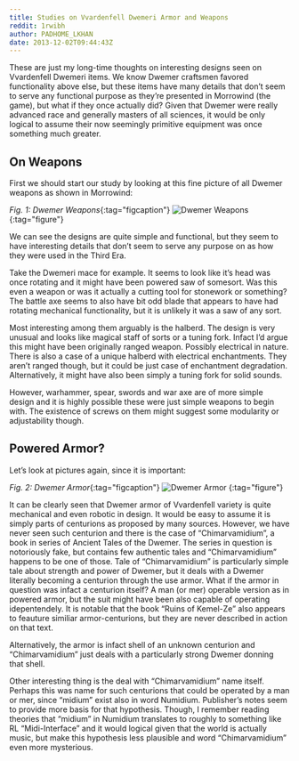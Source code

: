 ```yaml
---
title: Studies on Vvardenfell Dwemeri Armor and Weapons
reddit: 1rwibh
author: PADHOME_LKHAN
date: 2013-12-02T09:44:43Z
---
```


These are just my long-time thoughts on interesting designs seen on Vvardenfell
Dwemeri items. We know Dwemer craftsmen favored functionality above else, but
these items have many details that don’t seem to serve any functional purpose as
they’re presented in Morrowind (the game), but what if they once actually did?
Given that Dwemer were really advanced race and generally masters of all
sciences, it would be only logical to assume their now seemingly primitive
equipment was once something much greater.

## On Weapons

First we should start our study by looking at this fine picture of all Dwemer
weapons as shown in Morrowind:

*Fig. 1: Dwemer Weapons*{:tag="figcaption"}
![Dwemer Weapons][0]
{:tag="figure"}

We can see the designs are quite simple and functional, but they seem to have
interesting details that don’t seem to serve any purpose on as how they were
used in the Third Era.

Take the Dwemeri mace for example. It seems to look like it’s head was once
rotating and it might have been powered saw of somesort. Was this even a weapon
or was it actually a cutting tool for stonework or something? The battle axe
seems to also have bit odd blade that appears to have had rotating mechanical
functionality, but it is unlikely it was a saw of any sort.

Most interesting among them arguably is the halberd. The design is very unusual
and looks like magical staff of sorts or a tuning fork. Infact I’d argue this
might have been originally ranged weapon. Possibly electrical in nature. There
is also a case of a unique halberd with electrical enchantments. They aren’t
ranged though, but it could be just case of enchantment degradation.
Alternatively, it might have also been simply a tuning fork for solid sounds.

However, warhammer, spear, swords and war axe are of more simple design and it
is highly possible these were just simple weapons to begin with. The existence
of screws on them might suggest some modularity or adjustability though.

## Powered Armor?

Let’s look at pictures again, since it is important:

*Fig. 2: Dwemer Armor*{:tag="figcaption"}
![Dwemer Armor][1]
{:tag="figure"}

It can be clearly seen that Dwemer armor of Vvardenfell variety is quite
mechanical and even robotic in design. It would be easy to assume it is simply
parts of centurions as proposed by many sources. However, we have never seen
such centurion and there is the case of “Chimarvamidium”, a book in series of
Ancient Tales of the Dwemer. The series in question is notoriously fake, but
contains few authentic tales and “Chimarvamidium” happens to be one of those.
Tale of “Chimarvamidium” is particularly simple tale about strength and power of
Dwemer, but it deals with a Dwemer literally becoming a centurion through the
use armor. What if the armor in question was infact a centurion itself? A man
(or mer) operable version as in powered armor, but the suit might have been also
capable of operating idepentendely. It is notable that the book “Ruins of
Kemel-Ze” also appears to feauture similiar armor-centurions, but they are never
described in action on that text.

Alternatively, the armor is infact shell of an unknown centurion and
“Chimarvamidium” just deals with a particularly strong Dwemer donning that
shell.

Other interesting thing is the deal with “Chimarvamidium” name itself. Perhaps
this was name for such centurions that could be operated by a man or mer, since
“midium” exist also in word Numidium. Publisher’s notes seem to provide more
basis for that hypothesis. Though, I remember reading theories that “midium” in
Numidium translates to roughly to something like RL “Midi-Interface” and it
would logical given that the world is actually music, but make this hypothesis
less plausible and word “Chimarvamidium” even more mysterious.

[0]: https://images.uesp.net/4/45/MW-item-Dwarven_Weapons.jpg "Dwemer Weapons"
[1]: https://images.uesp.net/2/25/MW-item-Dwemer_Armor.jpg "Dwemer Armor"
